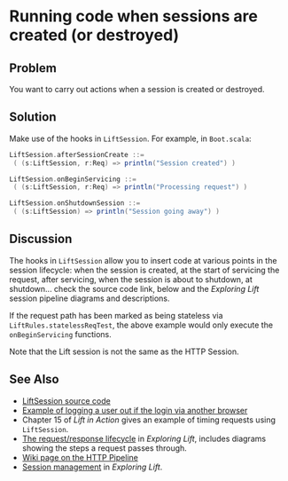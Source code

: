 Running code when sessions are created (or destroyed)
=====================================================

Problem
-------

You want to carry out actions when a session is created or destroyed.

Solution
--------

Make use of the hooks in `LiftSession`.  For example, in `Boot.scala`:

```scala
LiftSession.afterSessionCreate ::= 
 ( (s:LiftSession, r:Req) => println("Session created") )

LiftSession.onBeginServicing ::= 
 ( (s:LiftSession, r:Req) => println("Processing request") )

LiftSession.onShutdownSession ::= 
 ( (s:LiftSession) => println("Session going away") )
```

Discussion
----------

The hooks in `LiftSession` allow you to insert code at various points in the session lifecycle: when the session is created, at the start of servicing the request, after servicing, when the session is about to shutdown, at shutdown... check the source code link, below and the _Exploring Lift_ session pipeline diagrams and descriptions.

If the request path has been marked as being stateless via `LiftRules.statelessReqTest`, the above example would only execute the `onBeginServicing` functions.

Note that the Lift session is not the same as the HTTP Session.

See Also
--------

* [LiftSession source code](https://github.com/lift/framework/blob/master/web/webkit/src/main/scala/net/liftweb/http/LiftSession.scala)
* [Example of logging a user out if the login via another browser](https://github.com/dpp/starting_point/commit/729f05f9010b80139440369c4e1d0889cac346cf)
* Chapter 15 of _Lift in Action_ gives an example of timing requests using `LiftSession`.
* [The request/response lifecycle](http://exploring.liftweb.net/master/index-9.html#toc-Section-9.2) in _Exploring Lift_, includes diagrams showing the steps a request passes through.
* [Wiki page on the HTTP Pipeline](http://www.assembla.com/spaces/liftweb/wiki/HTTP_Pipeline)
* [Session management](http://exploring.liftweb.net/master/index-9.html#toc-Section-9.5) in _Exploring Lift_.
